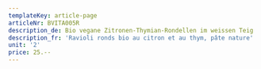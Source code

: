 ```yaml
---
templateKey: article-page
articleNr: BVITA005R
description_de: Bio vegane Zitronen-Thymian-Rondellen im weissen Teig
description_fr: 'Ravioli ronds bio au citron et au thym, pâte nature'
unit: '2'
price: 25.--
---
```



